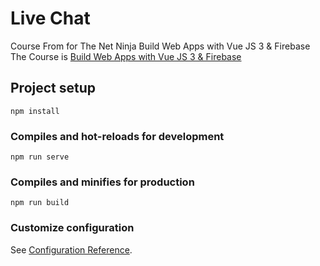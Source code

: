 # Live Chat
Course From for The Net Ninja Build Web Apps with Vue JS 3 & Firebase  
The Course is [Build Web Apps with Vue JS 3 & Firebase](https://www.udemy.com/course/build-web-apps-with-vuejs-firebase)
## Project setup
```
npm install
```

### Compiles and hot-reloads for development
```
npm run serve
```

### Compiles and minifies for production
```
npm run build
```

### Customize configuration
See [Configuration Reference](https://cli.vuejs.org/config/).
